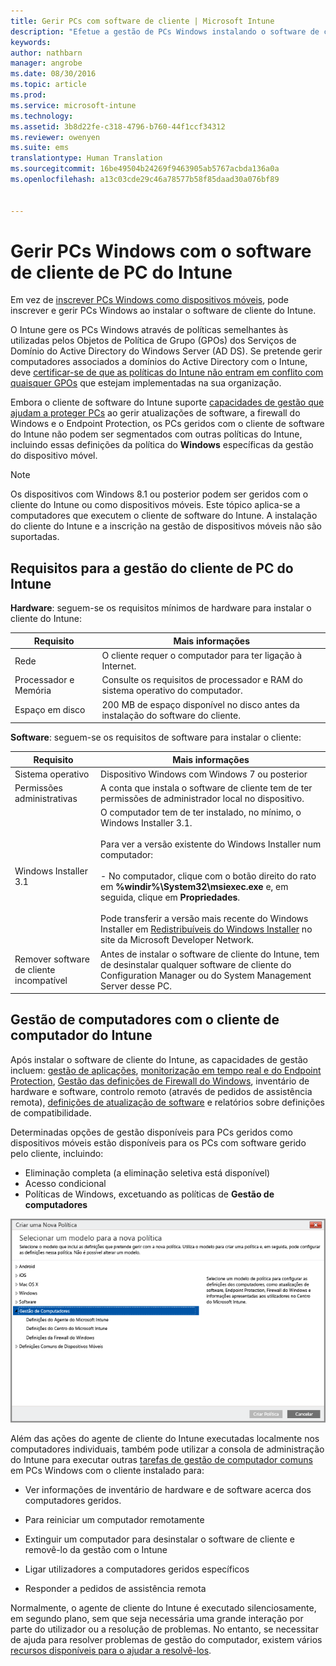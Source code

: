```yaml
---
title: Gerir PCs com software de cliente | Microsoft Intune
description: "Efetue a gestão de PCs Windows instalando o software de cliente do Intune."
keywords: 
author: nathbarn
manager: angrobe
ms.date: 08/30/2016
ms.topic: article
ms.prod: 
ms.service: microsoft-intune
ms.technology: 
ms.assetid: 3b8d22fe-c318-4796-b760-44f1ccf34312
ms.reviewer: owenyen
ms.suite: ems
translationtype: Human Translation
ms.sourcegitcommit: 16be49504b24269f9463905ab5767acbda136a0a
ms.openlocfilehash: a13c03cde29c46a78577b58f85daad30a076bf89


---
```


# Gerir PCs Windows com o software de cliente de PC do Intune
Em vez de [inscrever PCs Windows como dispositivos móveis](set-up-windows-device-management-with-microsoft-intune.md), pode inscrever e gerir PCs Windows ao instalar o software de cliente do Intune.

O Intune gere os PCs Windows através de políticas semelhantes às utilizadas pelos Objetos de Política de Grupo (GPOs) dos Serviços de Domínio do Active Directory do Windows Server (AD DS). Se pretende gerir computadores associados a domínios do Active Directory com o Intune, deve [certificar-se de que as políticas do Intune não entram em conflito com quaisquer GPOs](resolve-gpo-and-microsoft-intune-policy-conflicts.md) que estejam implementadas na sua organização.

Embora o cliente de software do Intune suporte [capacidades de gestão que ajudam a proteger PCs](policies-to-protect-windows-pcs-in-microsoft-intune.md) ao gerir atualizações de software, a firewall do Windows e o Endpoint Protection, os PCs geridos com o cliente de software do Intune não podem ser segmentados com outras políticas do Intune, incluindo essas definições da política do **Windows** específicas da gestão do dispositivo móvel.

> [!NOTE]
> Os dispositivos com Windows 8.1 ou posterior podem ser geridos com o cliente do Intune ou como dispositivos móveis. Este tópico aplica-se a computadores que executem o cliente de software do Intune. A instalação do cliente do Intune e a inscrição na gestão de dispositivos móveis não são suportadas.

## Requisitos para a gestão do cliente de PC do Intune

**Hardware**: seguem-se os requisitos mínimos de hardware para instalar o cliente do Intune:

|Requisito|Mais informações|
|---------------|--------------------|
|Rede|O cliente requer o computador para ter ligação à Internet.|
|Processador e Memória|Consulte os requisitos de processador e RAM do sistema operativo do computador.|
|Espaço em disco|200 MB de espaço disponível no disco antes da instalação do software do cliente.|

**Software**: seguem-se os requisitos de software para instalar o cliente:

|Requisito|Mais informações|
|---------------|--------------------|
|Sistema operativo | Dispositivo Windows com Windows 7 ou posterior |
|Permissões administrativas|A conta que instala o software de cliente tem de ter permissões de administrador local no dispositivo.|
|Windows Installer 3.1|O computador tem de ter instalado, no mínimo, o Windows Installer 3.1.<br /><br />Para ver a versão existente do Windows Installer num computador:<br /><br />-   No computador, clique com o botão direito do rato em **%windir%\System32\msiexec.exe** e, em seguida, clique em **Propriedades**.<br /><br />Pode transferir a versão mais recente do Windows Installer em [Redistribuíveis do Windows Installer](http://go.microsoft.com/fwlink/?LinkID=234258) no site da Microsoft Developer Network.|
|Remover software de cliente incompatível|Antes de instalar o software de cliente do Intune, tem de desinstalar qualquer software de cliente do Configuration Manager ou do System Management Server desse PC.|

## Gestão de computadores com o cliente de computador do Intune
Após instalar o software de cliente do Intune, as capacidades de gestão incluem: [gestão de aplicações](deploy-apps-in-microsoft-intune.md), [monitorização em tempo real e do Endpoint Protection](help-secure-windows-pcs-with-endpoint-protection-for-microsoft-intune.md), [Gestão das definições de Firewall do Windows](help-protect-windows-pcs-using-windows-firewall-policies-in-microsoft-intune.md), inventário de hardware e software, controlo remoto (através de pedidos de assistência remota), [definições de atualização de software](keep-windows-pcs-up-to-date-with-software-updates-in-microsoft-intune.md) e relatórios sobre definições de compatibilidade.

Determinadas opções de gestão disponíveis para PCs geridos como dispositivos móveis estão disponíveis para os PCs com software gerido pelo cliente, incluindo:

-   Eliminação completa (a eliminação seletiva está disponível)
-   Acesso condicional
-   Políticas de Windows, excetuando as políticas de **Gestão de computadores**

![Modelo de políticas para PCs Windows](../media/pc_policy_template.png)

Além das ações do agente de cliente do Intune executadas localmente nos computadores individuais, também pode utilizar a consola de administração do Intune para executar outras [tarefas de gestão de computador comuns](common-windows-pc-management-tasks-with-the-microsoft-intune-computer-client.md) em PCs Windows com o cliente instalado para:

-   Ver informações de inventário de hardware e de software acerca dos computadores geridos.

-   Para reiniciar um computador remotamente

-   Extinguir um computador para desinstalar o software de cliente e removê-lo da gestão com o Intune

-   Ligar utilizadores a computadores geridos específicos

-   Responder a pedidos de assistência remota

Normalmente, o agente de cliente do Intune é executado silenciosamente, em segundo plano, sem que seja necessária uma grande interação por parte do utilizador ou a resolução de problemas. No entanto, se necessitar de ajuda para resolver problemas de gestão do computador, existem vários [recursos disponíveis para o ajudar a resolvê-los](/intune/troubleshoot/troubleshoot-client-setup-in-microsoft-intune).



<!--HONumber=Sep16_HO1-->


